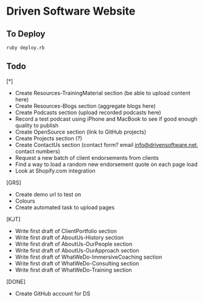Driven Software Website
=======================

To Deploy
---------

    ruby deploy.rb

Todo
------

[*]
* Create Resources-TrainingMaterial section (be able to upload content here)
* Create Resources-Blogs section (aggregate blogs here)
* Create Podcasts section (upload recorded podcasts here)
* Record a test podcast using iPhone and MacBook to see if good enough quality to publish
* Create OpenSource section (link to GitHub projects)
* Create Projects section (?)
* Create ContactUs section (contact form? email info@drivensoftware.net, contact numbers)
* Request a new batch of client endorsements from clients
* Find a way to load a random new endorsement quote on each page load
* Look at Shopify.com integration

[GRS]
* Create demo url to test on
* Colours
* Create automated task to upload pages

[KJT]
* Write first draft of ClientPortfolio section
* Write first draft of AboutUs-History section
* Write first draft of AboutUs-OurPeople section
* Write first draft of AboutUs-OurApproach section
* Write first draft of WhatWeDo-ImmersiveCoaching section
* Write first draft of WhatWeDo-Consulting section
* Write first draft of WhatWeDo-Training section

[DONE]
* Create GitHub account for DS
